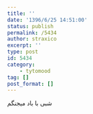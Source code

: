 ```yaml
---
title: ''
date: '1396/6/25 14:51:00'
status: publish
permalink: /5434
author: straxico
excerpt: ''
type: post
id: 5434
category:
    - tytomood
tag: []
post_format: []
---
```

شبی با باد میجنگم